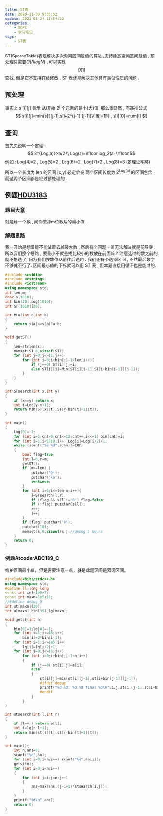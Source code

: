 ```yaml
---
title: ST表
date: 2020-11-30 9:33:52
update: 2021-01-24 11:54:22
categories:
	- XCPC
    - 学习笔记
tags:
	- ST表
---
```

ST(SparseTable)表是解决多次询问区间最值的算法 ,支持静态查询区间最值 , 预处理只需要$O(NlogN)$ , 可以实现$$O(1)$$查找. 但是它不支持在线修改 . ST 表还能解决其他具有类似性质的问题 .

<!-- more -->

## 预处理

事实上 s \[i][j] 表示 从i开始 2<sup>j</sup> 个元素的最小(大)值 .那么很显然 , 有递推公式 
$$
s[i][j]=min(s[i][j-1],s[i+2^{j-1}][j-1])\\
若j=1时 , s[i][0]=num[i]
$$

## 查询

首先先说明一个定理:
$$
2^{Log(a)}>a/2 \\
Log(a)=\lfloor log_2(a) \rfloor
$$
例如 : Log(4)=2 , Log(5)=2 , Log(6)=2 , Log(7)=2 , Log(8)=3 (定理证明略)

所以一个长度为 len 的区间 [x,y] 必定会被 两个区间长度为 2<sup>Log(a)</sup> 的区间包含 , 而这两个区间都是经过预处理的 .

## 例题[HDU3183](http://acm.hdu.edu.cn/showproblem.php?pid=3183) 

### 题目大意

就是给一个数 , 问你去掉m位数后的最小值 .

### 解题思路

我一开始是想着能不能试着去掉最大数 , 然后有个问题一直无法解决就是前导零 .所以我们换个思路 , 要最小不就是找比较小的数放在前面吗 ? 注意选过的数之前的就不能选了, 因为我们按数位从前往后选的 . 我们还有个选择区间 , 不然最后数字不够就不行了. 区间最小值的下标就可以用 ST 表 , 但本题直接用循环也是能过的.

```cpp
#include <cstdio>
#include <cstring>
#include <iostream>
using namespace std;
int len,m;
char s[1010];
int bin[20],Log[1010];
int ST[1010][20];

int Min(int a,int b)
{
	return s[a]<=s[b]?a:b;
}

void getST()
{
	len=strlen(s);
	memset(ST,0,sizeof(ST));
	for (int j=0;j<=11;j++){
		for (int i=0;i+bin[j]-1<len;i++){
			if (j==0) ST[i][j]=i;
			else ST[i][j]=Min(ST[i][j-1],ST[i+bin[j-1]][j-1]);
		}
	}
}

int STsearch(int x,int y)
{
	if (x==y) return x;
	int t=Log[y-x+1];
	return Min(ST[x][t],ST[y-bin[t]+1][t]);
}

int main()
{
	Log[0]=-1;
	for (int i=1,cnt=0;cnt<=12;cnt++,i<<=1) bin[cnt]=i;
	for (int i=1;i<1010;i++) Log[i]=Log[i/2]+1;
	while (scanf("%s %d",s,&m)!=EOF)
	{
		bool flag=true;
		int l=0,r=m;
		getST();
		if (m>=len) {
			putchar('0');
			putchar('\n');
			continue;
		}
		for (int i=1;i<=len-m;i++){
			l=STsearch(l,r);
			if (flag && s[l]!='0') flag=false;
			if (!flag) putchar(s[l]);
			r++;
			l++;
		}
		if (flag) putchar('0');
		putchar(10);
		memset(s,0,sizeof(s));//debug 1 hours
	}
	return 0;
}
```

### 例题AtcoderABC189_C

维护区间最小值，但是需要注意一点，就是此题区间是双闭区间。

```cpp
#include<bits/stdc++.h>
using namespace std;
#define ll long long
const int inf=1e9+7;
const int maxn=1e5+10;
//#define debug 0
int st[maxn][30];
int a[maxn],bin[35],lg[maxn]; 

void getst(int n)
{
	bin[0]=1;lg[0]=-1;
	for (int i=1;i<=16;i++) 
		bin[i]=2*bin[i-1];
	for (int i=1;i<=1e5;i++) 
		lg[i]=lg[i/2]+1;
	for (int j=0;j<=16;j++)
		for (int i=0;i+bin[j]-1<n;i++)
		{
			if (j==0) st[i][j]=a[i];
			else 
			{
				st[i][j]=min(st[i][j-1],st[i+bin[j-1]][j-1]); 
				#ifdef debug
				printf("%d %d: %d %d final %d\n",i,j,st[i][j-1],st[i+bin[j-1]][j-1],st[i][j]);
				#endif 
			}
		}
}

int stsearch(int l,int r)
{
	if (l==r) return a[l];
	int t=lg[r-l+1];
	return min(st[l][t],st[r-bin[t]+1][t]);
}

int main(){
	int n,ans=0;
	scanf("%d",&n);
	for (int i=0;i<n;i++) scanf("%d",&a[i]);
	getst(n);
	for (int i=0;i<n;i++)
	{
		for (int j=i;j<n;j++)
		{
			ans=max(ans,(j-i+1)*stsearch(i,j));
		}
	}
	printf("%d\n",ans);
	return 0;
}
```

